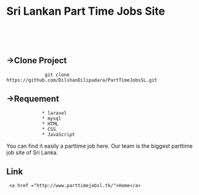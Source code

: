 <h1>Sri Lankan Part Time Jobs Site </h1>
<br><br><br>


<h2>->Clone Project</h2>
                 
                  git clone https://github.com/DilshanDilipudara/PartTimeJobsSL.git
                  
                  

<h2>->Requement</h2>
   
                 * laravel
                 * mysql
                 * HTML
                 * CSS
                 * JavaScript
                 
                 
<p>You can find it easily a parttime job here. Our team is the biggest parttime job site of Sri Lanka.</p>

   
   
   
  <h2>Link</h2>
  
  
     <a href ="http://www.parttimejobsl.tk/">Home</a>
